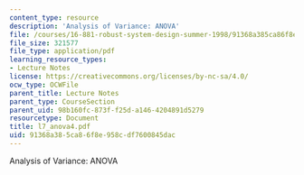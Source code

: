 ```yaml
---
content_type: resource
description: 'Analysis of Variance: ANOVA'
file: /courses/16-881-robust-system-design-summer-1998/91368a385ca86f8e958cdf7600845dac_l7_anova4.pdf
file_size: 321577
file_type: application/pdf
learning_resource_types:
- Lecture Notes
license: https://creativecommons.org/licenses/by-nc-sa/4.0/
ocw_type: OCWFile
parent_title: Lecture Notes
parent_type: CourseSection
parent_uid: 98b160fc-873f-f25d-a146-4204891d5279
resourcetype: Document
title: l7_anova4.pdf
uid: 91368a38-5ca8-6f8e-958c-df7600845dac
---
```

Analysis of Variance: ANOVA